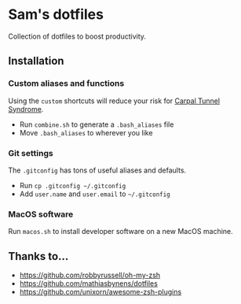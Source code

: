 # Sam's dotfiles

Collection of dotfiles to boost productivity.

## Installation

### Custom aliases and functions

Using the `custom` shortcuts will reduce your risk for [Carpal Tunnel Syndrome](https://orthoinfo.aaos.org/en/diseases--conditions/carpal-tunnel-syndrome/).

- Run `combine.sh` to generate a `.bash_aliases` file
- Move `.bash_aliases` to wherever you like

### Git settings

The `.gitconfig` has tons of useful aliases and defaults.

- Run `cp .gitconfig ~/.gitconfig`
- Add `user.name` and `user.email` to `~/.gitconfig`

### MacOS software

Run `macos.sh` to install developer software on a new MacOS machine.

## Thanks to...

- https://github.com/robbyrussell/oh-my-zsh
- https://github.com/mathiasbynens/dotfiles
- https://github.com/unixorn/awesome-zsh-plugins
